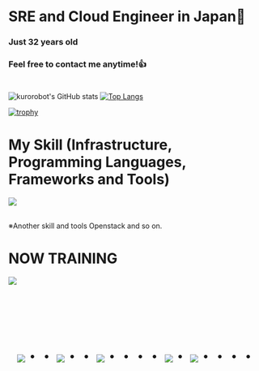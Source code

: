 # SRE and Cloud Engineer in Japan👋
### Just 32 years old 
### Feel free to contact me anytime!👍
#
![kurorobot's GitHub stats](https://github-readme-stats.vercel.app/api?username=kurorobot&show_icons=true&theme=vue-dark) 
[![Top Langs](https://github-readme-stats.vercel.app/api/top-langs/?username=kurorobot&layout=compact&theme=vue-dark)](https://github.com/anuraghazra/github-readme-stats)

[![trophy](https://github-profile-trophy.vercel.app/?username=kurorobot&theme=discord)](https://github.com/kurorobot/github-profile-trophy)

# My Skill (Infrastructure, Programming Languages, Frameworks and Tools)

<img src="https://skillicons.dev/icons?i=aws,terraform,ansible,python,laravel,php,typescript,react,next,github,docker,mysql,vscode,html,css,js" /> <br /><br />

  ※Another skill and tools
  Openstack and so on.
  
# NOW TRAINING
<img src="https://skillicons.dev/icons?i=aws,terraform,python,typescript,docker,vscode,github" /> <br /><br />


<!-- --------------------------------- :) ---------------------------------- -->

<br><br><br>

<div align="center">
    <h1>
        <img src="https://user-images.githubusercontent.com/44926913/175852850-3fb6c715-1856-41ff-8c1f-94ce3b03b458.gif">・・
        <img src="https://user-images.githubusercontent.com/44926913/175853109-f8850656-6704-4a8a-bee6-9aca154d929b.gif">・・
        <img src="https://user-images.githubusercontent.com/44926913/175853154-5449d974-975e-44a6-ab84-a86031265e40.gif">・・・・
        <img src="https://user-images.githubusercontent.com/44926913/175853109-f8850656-6704-4a8a-bee6-9aca154d929b.gif">・
        <img src="https://user-images.githubusercontent.com/44926913/175853154-5449d974-975e-44a6-ab84-a86031265e40.gif">・・・・
    </h1>
  </div>
<br><br><br>

